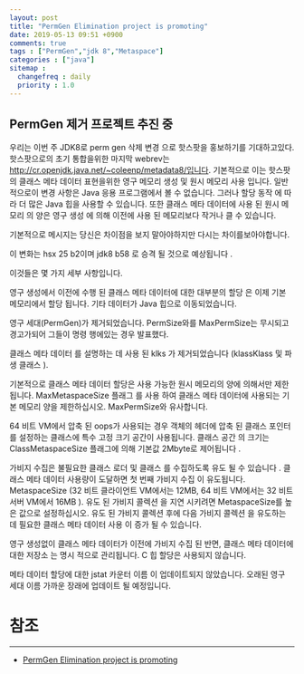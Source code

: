 ```yaml
---
layout: post
title: "PermGen Elimination project is promoting"
date: 2019-05-13 09:51 +0900
comments: true
tags : ["PermGen","jdk 8","Metaspace"]
categories : ["java"]
sitemap :
  changefreq : daily
  priority : 1.0
---
```


## PermGen 제거 프로젝트 추진 중

우리는 
이번 주 JDK8로 perm gen 삭제 변경 으로 핫스팟을 홍보하기를 기대하고있다. 
핫스팟으로의 초기 통합을위한 마지막 webrev는 http://cr.openjdk.java.net/~coleenp/metadata8/입니다. 
기본적으로 이는 핫스팟의 클래스 메타 데이터 표현을위한 영구 메모리 생성 및 원시 메모리 사용 입니다. 
일반적으로이 변경 사항은 Java 응용 프로그램에서 볼 수 없습니다. 
그러나 할당 동작 에 따라 더 많은 Java 힙을 사용할 수 있습니다. 
또한 클래스 메타 데이터에 사용 된 원시 메모리 의 양은 영구 생성 
에 의해 이전에 사용 된 메모리보다 작거나 클 수 있습니다. 

기본적으로 메시지는 당신은 차이점을 보지 말아야하지만 다시는 차이를보아야합니다. 

이 변화는 hsx 25 b2이며 jdk8 b58 로 승격 될 것으로 예상됩니다 . 

이것들은 몇 가지 세부 사항입니다. 

영구 생성에서 이전에 수행 된 클래스 메타 데이터에 대한 대부분의 할당 은 이제 기본 메모리에서 할당 됩니다. 
기타 데이터가 Java 힙으로 이동되었습니다. 

영구 세대(PermGen)가 제거되었습니다. 
PermSize와를 MaxPermSize는 무시되고 경고가되어 
그들이 명령 행에있는 경우 발표했다. 

클래스 메타 데이터 를 설명하는 데 사용 된 klks 가 제거되었습니다 (klassKlass 및 파생 클래스 ).

기본적으로 클래스 메타 데이터 할당은 사용 가능한 원시 메모리의 양에 의해서만 제한 됩니다. 
MaxMetaspaceSize 플래그 를 사용 하여 클래스 메타 데이터에 사용되는 기본 메모리 양을 제한하십시오. 
MaxPermSize와 유사합니다. 

64 비트 VM에서 압축 된 oops가 사용되는 경우 객체의 헤더에 
압축 된 클래스 포인터 를 설정하는 클래스에 특수 고정 크기 공간이 사용됩니다. 
클래스 공간 의 크기는 ClassMetaspaceSize 플래그에 의해 
기본값 2Mbyte로 제어됩니다 . 

가비지 수집은 불필요한 클래스 로더 및 클래스 를 수집하도록 유도 될 수 있습니다 . 
클래스 메타 데이터 사용량이 도달하면 첫 번째 가비지 수집 이 유도됩니다.
MetaspaceSize (32 비트 클라이언트 VM에서는 12MB, 64 비트 VM에서는 32 비트 서버 VM에서 16MB ). 
유도 된 가비지 콜렉션 을 지연 시키려면 MetaspaceSize를 높은 값으로 설정하십시오. 
유도 된 가비지 콜렉션 후에 다음 가비지 콜렉션 을 유도하는 데 필요한 클래스 메타 데이터 사용 이 증가 될 수 있습니다. 

영구 생성없이 클래스 메타 데이터가 이전에 가비지 수집 된 반면, 클래스 메타 데이터에 대한 저장소 
는 명시 적으로 관리됩니다. C 힙 할당은 사용되지 않습니다. 

메타 데이터 할당에 대한 jstat 카운터 이름 이 업데이트되지 않았습니다. 
오래된 영구 세대 이름 가까운 장래에 업데이트 될 예정입니다.

# 참조
-----
* [PermGen Elimination project is promoting](http://mail.openjdk.java.net/pipermail/hotspot-dev/2012-September/006679.html)


